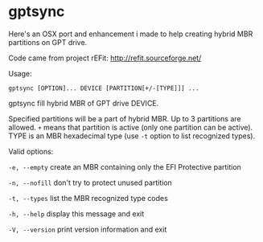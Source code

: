 gptsync
=======

Here's an OSX port and enhancement i made to help creating hybrid MBR partitions on GPT drive.

Code came from project rEFit: http://refit.sourceforge.net/

Usage: 
```
gptsync [OPTION]... DEVICE [PARTITION[+/-[TYPE]]] ...
```

gptsync fill hybrid MBR of GPT drive DEVICE.

Specified partitions will be a part of hybrid MBR. Up to 3 partitions are allowed.
`+` means that partition is active (only one partition can be active).
TYPE is an MBR hexadecimal type (use `-t` option to list recognized types).

Valid options:

  `-e, --empty`             create an MBR containing only the EFI Protective partition
  
  `-n, --nofill`            don't try to protect unused partition
  
  `-t, --types`             list the MBR recognized type codes
  
  `-h, --help`              display this message and exit
  
  `-V, --version`           print version information and exit
